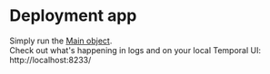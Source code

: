 # Deployment app
Simply run the [Main object](src/main/scala/dev/vhonta/deployments/manager/Main.scala).  
Check out what's happening in logs and on your local Temporal UI: http://localhost:8233/